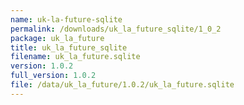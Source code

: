 ```yaml
---
name: uk-la-future-sqlite
permalink: /downloads/uk_la_future_sqlite/1_0_2
package: uk_la_future
title: uk_la_future_sqlite
filename: uk_la_future.sqlite
version: 1.0.2
full_version: 1.0.2
file: /data/uk_la_future/1.0.2/uk_la_future.sqlite
---
```

